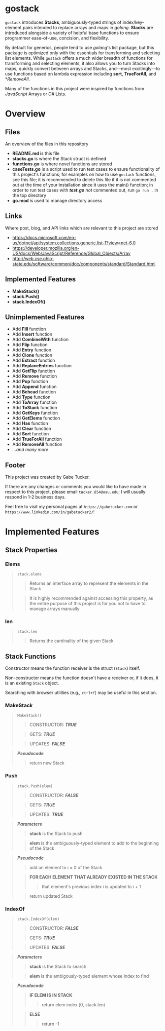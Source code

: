 # gostack
 `gostack` introduces **Stacks**, ambiguously-typed strings of index/key-element pairs intended to replace arrays and maps in *golang*.  **Stacks** are introduced alongside a variety of helpful base functions to ensure programmer ease-of-use, concision, and flexibility.

 By default for generics, people tend to use *golang*'s list package, but this package is optimized only with the essentials for transforming and selecting list elements.  While `gostack` offers a much wider breadth of functions for transforming and selecting elements, it also allows you to turn Stacks into maps, quickly convert between arrays and Stacks, and—most excitingly—to use functions based on lambda expression including **sort**, **TrueForAll**, and **RemoveAll*.

 Many of the functions in this project were inspired by functions from *JavaScript* Arrays or *C#* Lists.

<h1>Overview</h1>

 <h2>Files</h2>

 An overview of the files in this repository

 * **README.md** is this file
 * **stacks.go** is where the Stack struct is defined
 * **functions.go** is where novel functions are stored
 * **caseTests.go** is a script used to run test cases to ensure functionality of this project's functions; for examples on how to use `gostack` functions, see this file; it is recommended to delete this file if it is not commented out at the time of your installation since it uses the main() function; in order to run test cases with ***test.go*** *not* commented out, run `go run .` in the top directory
 * **go.mod** is used to manage directory access

 <h2>Links</h2>

 Where post, blog, and API links which are relevant to this project are stored

 * https://docs.microsoft.com/en-us/dotnet/api/system.collections.generic.list-1?view=net-6.0
 * https://developer.mozilla.org/en-US/docs/Web/JavaScript/Reference/Global_Objects/Array
 * http://web.cse.ohio-state.edu/software/common/doc/components/standard/Standard.html

 <h2>Implemented Features</h2>
 
 * **MakeStack()**
 * **stack.Push()**
 * **stack.IndexOf()**
 
 <h2>Unimplemented Features</h2>

 * Add **Fill** function
 * Add **Insert** function
 * Add **CombineWith** function
 * Add **Flip** function
 * Add **Entry** function
 * Add **Clone** function
 * Add **Extract** function
 * Add **ReplaceEntries** function
 * Add **GetFlip** function
 * Add **Remove** function
 * Add **Pop** function
 * Add **Append** function
 * Add **Behead** function
 * Add **Type** function
 * Add **ToArray** function
 * Add **ToStack** function
 * Add **GetKeys** function
 * Add **GetElems** function
 * Add **Has** function
 * Add **Clear** function
 * Add **Sort** function
 * Add **TrueForAll** function
 * Add **RemoveAll** function
 * *...and many more*

<h2>Footer</h2>

This project was created by Gabe Tucker.

If there are any changes or comments you would like to have made in respect to this project, please email `tucker.854@osu.edu`; I will usually respond in 1-2 business days.

Feel free to visit my personal pages at `https://gabetucker.com` or `https://www.linkedin.com/in/gabetucker2/`!

<h1>Implemented Features</h1>

<h2>Stack Properties</h2>

<h3>Elems</h3>

> `stack.elems`
>> Returns an interface array to represent the elements in the Stack
>
>> It is highly recommended against accessing this property, as the entire purpose of this project is for you not to have to manage arrays manually

<h3>len</h3>

> `stack.len`
>> Returns the cardinality of the given Stack

<h2>Stack Functions</h2>

 Constructor means the function receiver is the struct (`Stack`) itself.

 Non-constructor means the function doesn't have a receiver or, if it does, it is an existing `Stack` object.

 Searching with browser utilities (e.g., `ctrl+f`) may be useful in this section.

<h3>MakeStack</h3>

> `MakeStack()`
>> CONSTRUCTOR: ***TRUE***
>
>> GETS: ***TRUE***
>
>> UPDATES: ***FALSE***

> ***Pseudocode***
>> return new Stack

<h3>Push</h3>

> `stack.Push(elem)`
>> CONSTRUCTOR: ***FALSE***
>
>> GETS: ***TRUE***
>
>> UPDATES: ***TRUE***

> ***Parameters***
>> **stack** is the Stack to push
>
>> **elem** is the ambiguously-typed element to add to the beginning of the Stack

> ***Pseudocode***
>> add an element to i = 0 of the Stack
>
>> **FOR EACH ELEMENT THAT ALREADY EXISTED IN THE STACK**
>>> that element's previous index i is updated to i + 1
>
>> return updated Stack

<h3>IndexOf</h3>

> `stack.IndexOf(elem)`
>> CONSTRUCTOR: ***FALSE***
>
>> GETS: ***TRUE***
>
>> UPDATES: ***FALSE***

> ***Parameters***
>> **stack** is the Stack to search
>
>> **elem** is the ambigously-typed element whose index to find

> ***Pseudocode***
>> **IF ELEM IS IN STACK**
>>> return elem index [0, stack.len)
>
>> **ELSE**
>>> return -1
